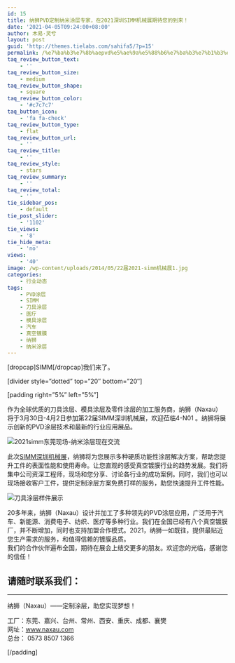 ```yaml
---
id: 15
title: 纳狮PVD定制纳米涂层专家，在2021深圳SIMM机械展期待您的到来！
date: '2021-04-05T09:24:00+08:00'
author: 木易·灵兮
layout: post
guid: 'http://themes.tielabs.com/sahifa5/?p=15'
permalink: /%e7%ba%b3%e7%8b%aepvd%e5%ae%9a%e5%88%b6%e7%ba%b3%e7%b1%b3%e6%b6%82%e5%b1%82%e4%b8%93%e5%ae%b6%e5%9c%a82021%e6%b7%b1%e5%9c%b3simm%e6%9c%ba%e6%a2%b0%e5%b1%95%e6%9c%9f%e5%be%85%e6%82%a8%e7%9a%84%e5%88%b0/
taq_review_button_text:
    - ''
taq_review_button_size:
    - medium
taq_review_button_shape:
    - square
taq_review_button_color:
    - '#c7c7c7'
taq_button_icon:
    - 'fa fa-check'
taq_review_button_type:
    - flat
taq_review_button_url:
    - ''
taq_review_title:
    - ''
taq_review_style:
    - stars
taq_review_summary:
    - ''
taq_review_total:
    - ''
tie_sidebar_pos:
    - default
tie_post_slider:
    - '1102'
tie_views:
    - '8'
tie_hide_meta:
    - 'no'
views:
    - '40'
image: /wp-content/uploads/2014/05/22届2021-simm机械展1.jpg
categories:
    - 行业动态
tags:
    - PVD涂层
    - SIMM
    - 刀具涂层
    - 医疗
    - 模具涂层
    - 汽车
    - 真空镀膜
    - 纳狮
    - 纳米涂层
---
```


\[dropcap\]SIMM\[/dropcap\]我们来了。

\[divider style=”dotted” top=”20″ bottom=”20″\]

\[padding right=”5%” left=”5%”\]

作为全球优质的刀具涂层、模具涂层及零件涂层的加工服务商，纳狮（Naxau）将于3月30日-4月2日参加第22届SIMM深圳机械展，欢迎莅临4-N01 。纳狮将展示创新的PVD涂层技术和最新的行业应用展品。

<span id="more-1512"></span> ![2021simm东莞现场-纳米涂层现在交流](https://www.naxau.com/wp-content/uploads/2021/04/2021simm现场1.jpg)

此次[SIMM深圳机械展](http://www.simmtime.com/index.htm)，纳狮将为您展示多种硬质功能性涂层解决方案，帮助您提升工件的表面性能和使用寿命。让您直观的感受真空镀膜行业的趋势发展。我们将集中公司资深工程师，现场和您分享、讨论各行业的成功案例。同时，我们也可以现场接收客户工件，提供定制涂层方案免费打样的服务，助您快速提升工件性能。

![刀具涂层样件展示](https://www.naxau.com/wp-content/uploads/2021/04/2021展会样件.jpg)

20多年来，纳狮（Naxau）设计并加工了多种领先的PVD涂层应用，广泛用于汽车、新能源、消费电子、纺织、医疗等多种行业。我们在全国已经有八个真空镀膜厂，并不断增加，同时也支持加盟合作模式。2021，纳狮一如既往，提供最贴近您生产需求的服务，和值得信赖的镀膜品质。  
我们的合作伙伴遍布全国，期待在展会上结交更多的朋友。欢迎您的光临，感谢您的信任！

## 请随时联系我们：

- - - - - -

纳狮（Naxau）——定制涂层，助您实现梦想！

工厂：东莞、嘉兴、台州、常州、西安、重庆、成都、襄樊  
网址：www.naxau.com  
总台： 0573 8507 1366

\[/padding\]